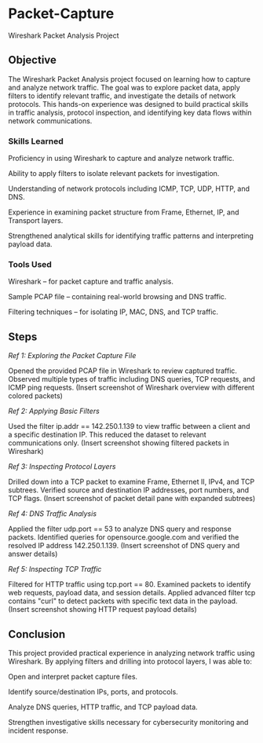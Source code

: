 # Packet-Capture

Wireshark Packet Analysis Project
## Objective

The Wireshark Packet Analysis project focused on learning how to capture and analyze network traffic. The goal was to explore packet data, apply filters to identify relevant traffic, and investigate the details of network protocols. This hands-on experience was designed to build practical skills in traffic analysis, protocol inspection, and identifying key data flows within network communications.

### Skills Learned

Proficiency in using Wireshark to capture and analyze network traffic.

Ability to apply filters to isolate relevant packets for investigation.

Understanding of network protocols including ICMP, TCP, UDP, HTTP, and DNS.

Experience in examining packet structure from Frame, Ethernet, IP, and Transport layers.

Strengthened analytical skills for identifying traffic patterns and interpreting payload data.

### Tools Used

Wireshark – for packet capture and traffic analysis.

Sample PCAP file – containing real-world browsing and DNS traffic.

Filtering techniques – for isolating IP, MAC, DNS, and TCP traffic.

## Steps
*Ref 1: Exploring the Packet Capture File*

Opened the provided PCAP file in Wireshark to review captured traffic. Observed multiple types of traffic including DNS queries, TCP requests, and ICMP ping requests.
(Insert screenshot of Wireshark overview with different colored packets)

*Ref 2: Applying Basic Filters*

Used the filter ip.addr == 142.250.1.139 to view traffic between a client and a specific destination IP. This reduced the dataset to relevant communications only.
(Insert screenshot showing filtered packets in Wireshark)

*Ref 3: Inspecting Protocol Layers*

Drilled down into a TCP packet to examine Frame, Ethernet II, IPv4, and TCP subtrees. Verified source and destination IP addresses, port numbers, and TCP flags.
(Insert screenshot of packet detail pane with expanded subtrees)

*Ref 4: DNS Traffic Analysis*

Applied the filter udp.port == 53 to analyze DNS query and response packets. Identified queries for opensource.google.com and verified the resolved IP address 142.250.1.139.
(Insert screenshot of DNS query and answer details)

*Ref 5: Inspecting TCP Traffic*

Filtered for HTTP traffic using tcp.port == 80. Examined packets to identify web requests, payload data, and session details. Applied advanced filter tcp contains "curl" to detect packets with specific text data in the payload.
(Insert screenshot showing HTTP request payload details)

## Conclusion

This project provided practical experience in analyzing network traffic using Wireshark. By applying filters and drilling into protocol layers, I was able to:

Open and interpret packet capture files.

Identify source/destination IPs, ports, and protocols.

Analyze DNS queries, HTTP traffic, and TCP payload data.

Strengthen investigative skills necessary for cybersecurity monitoring and incident response.
